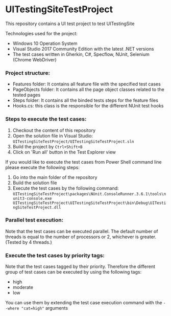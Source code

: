 # UITestingSiteTestProject
This repository contains a UI test project to test UITestingSite

Technologies used for the project:

 * Windows 10 Operation System
 * Visual Studio 2017 Community Edition with the latest .NET versions
 * The test cases written in Gherkin, C#, Specflow, NUnit, Selenium (Chrome WebDriver)

### Project structure:
 * Features folder: It contains all feature file with the specified test cases
 * PageObjects folder: It contains all the page object classes related to the tested pages
 * Steps folder: It contains all the binded tests steps for the feature files
 * Hooks.cs: this class is the responsible for the different NUnit test hooks

### Steps to execute the test cases:

1. Checkout the content of this repository
2. Open the solution file in Visual Studio: `UITestingSiteTestProject/UITestingSiteTestProject.sln`
3. Build the project by `Ctrl+Shift+B`
4. Click on 'Run all' button in the Test Explorer view

If you would like to execute the test cases from Power Shell command line please execute the following steps:
1. Go into the main folder of the repository
2. Build the solution file
3. Execute the test cases by the following command: `UITestingSiteTestProject\packages\NUnit.ConsoleRunner.3.6.1\tools\nunit3-console.exe UITestingSiteTestProject\UITestingSiteTestProject\bin\Debug\UITestingSiteTestProject.dll`

### Parallel test execution:
Note that the test cases can be executed parallel. The default number of threads is equal to the number of processors or 2, whichever is greater. (Tested by 4 threads.)

### Execute the test cases by priority tags:
Note that the test cases tagged by their priority. Therefore the different group of test cases can be executed by using the following tags:
* high
* moderate
* low

You can use them by extending the test case execution command with the `--where "cat=high"` arguments